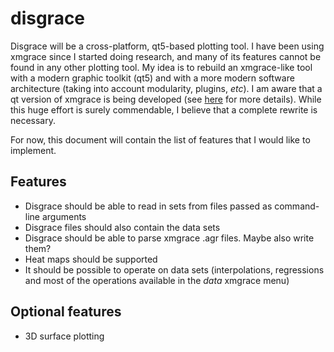 # disgrace

Disgrace will be a cross-platform, qt5-based plotting tool. I have been using xmgrace since I started doing research, and many of its features 
cannot be found in any other plotting tool. My idea is to rebuild an xmgrace-like tool with a modern graphic toolkit (qt5) and with a more 
modern software architecture (taking into account modularity, plugins, _etc_). I am aware that a qt version of xmgrace is being developed 
(see [here](https://sourceforge.net/projects/qtgrace/) for more details). While this huge effort is surely commendable, I believe that a 
complete rewrite is necessary. 

For now, this document will contain the list of features that I would like to implement.

## Features
* Disgrace should be able to read in sets from files passed as command-line arguments
* Disgrace files should also contain the data sets
* Disgrace should be able to parse xmgrace .agr files. Maybe also write them?
* Heat maps should be supported
* It should be possible to operate on data sets (interpolations, regressions and most of the operations available in the _data_ xmgrace menu)

## Optional features
* 3D surface plotting
